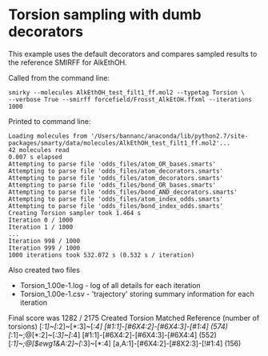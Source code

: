 # Torsion sampling with dumb decorators

This example uses the default decorators and compares sampled results
to the reference SMIRFF for AlkEthOH. 

Called from the command line:
```
smirky --molecules AlkEthOH_test_filt1_ff.mol2 --typetag Torsion \
--verbose True --smirff forcefield/Frosst_AlkEtOH.ffxml --iterations 1000
```

Printed to command line:

```
Loading molecules from '/Users/bannanc/anaconda/lib/python2.7/site-packages/smarty/data/molecules/AlkEthOH_test_filt1_ff.mol2'...
42 molecules read
0.007 s elapsed
Attempting to parse file 'odds_files/atom_OR_bases.smarts'
Attempting to parse file 'odds_files/atom_decorators.smarts'
Attempting to parse file 'odds_files/atom_decorators.smarts'
Attempting to parse file 'odds_files/bond_OR_bases.smarts'
Attempting to parse file 'odds_files/bond_AND_decorators.smarts'
Attempting to parse file 'odds_files/atom_index_odds.smarts'
Attempting to parse file 'odds_files/bond_index_odds.smarts'
Creating Torsion sampler took 1.464 s
Iteration 0 / 1000
Iteration 1 / 1000
...
Iteration 998 / 1000
Iteration 999 / 1000
1000 iterations took 532.072 s (0.532 s / iteration)
```

Also created two files
* Torsion_1.00e-1.log - log of all details for each iteration 
* Torsion_1.00e-1.csv - 'trajectory' storing summary information for each iteration

Final score was 1282 / 2175 
Created Torsion                 Matched Reference (number of torsions)
[*:1]~[*:2]~[*:3]~[*:4]         [#1:1]-[#6X4:2]-[#6X4:3]-[#1:4] (574)
[*:1]~;@[*:2]~[*:3]~[*:4]       [#1:1]-[#6X4:2]-[#6X4:3]-[#6X4:4] (552)
[*:1]~;@[$ewg1&A:2]~[*:3]~[*:4] [a,A:1]-[#6X4:2]-[#8X2:3]-[!#1:4] (156)
